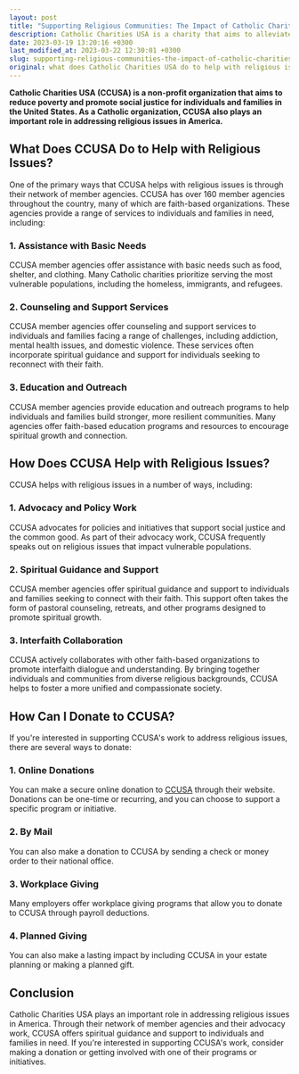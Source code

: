 ```yaml
---
layout: post
title: "Supporting Religious Communities: The Impact of Catholic Charities USA and How You Can Help"
description: Catholic Charities USA is a charity that aims to alleviate religious issues by providing assistance to those in need through various resources and services. They help individuals and communities regardless of their faith, race, or gender. They offer programs like disaster response, refugee resettlement, and advocacy for affordable housing and healthcare. You can donate to Catholic Charities USA through their website or by volunteering your time and resources to their cause.
date: 2023-03-19 13:20:16 +0300
last_modified_at: 2023-03-22 12:30:01 +0300
slug: supporting-religious-communities-the-impact-of-catholic-charities-usa-and-how-you-can-help
original: what does Catholic Charities USA do to help with religious issues as a charity, how do they do it, how can i donate?
---
```

**Catholic Charities USA (CCUSA) is a non-profit organization that aims to reduce poverty and promote social justice for individuals and families in the United States. As a Catholic organization, CCUSA also plays an important role in addressing religious issues in America.**

## What Does CCUSA Do to Help with Religious Issues?

One of the primary ways that CCUSA helps with religious issues is through their network of member agencies. CCUSA has over 160 member agencies throughout the country, many of which are faith-based organizations. These agencies provide a range of services to individuals and families in need, including:

### 1\. Assistance with Basic Needs

CCUSA member agencies offer assistance with basic needs such as food, shelter, and clothing. Many Catholic charities prioritize serving the most vulnerable populations, including the homeless, immigrants, and refugees.

### 2\. Counseling and Support Services

CCUSA member agencies offer counseling and support services to individuals and families facing a range of challenges, including addiction, mental health issues, and domestic violence. These services often incorporate spiritual guidance and support for individuals seeking to reconnect with their faith.

### 3\. Education and Outreach

CCUSA member agencies provide education and outreach programs to help individuals and families build stronger, more resilient communities. Many agencies offer faith-based education programs and resources to encourage spiritual growth and connection.

## How Does CCUSA Help with Religious Issues?

CCUSA helps with religious issues in a number of ways, including:

### 1\. Advocacy and Policy Work

CCUSA advocates for policies and initiatives that support social justice and the common good. As part of their advocacy work, CCUSA frequently speaks out on religious issues that impact vulnerable populations.

### 2\. Spiritual Guidance and Support

CCUSA member agencies offer spiritual guidance and support to individuals and families seeking to connect with their faith. This support often takes the form of pastoral counseling, retreats, and other programs designed to promote spiritual growth.

### 3\. Interfaith Collaboration

CCUSA actively collaborates with other faith-based organizations to promote interfaith dialogue and understanding. By bringing together individuals and communities from diverse religious backgrounds, CCUSA helps to foster a more unified and compassionate society.

## How Can I Donate to CCUSA?

If you're interested in supporting CCUSA's work to address religious issues, there are several ways to donate:

### 1\. Online Donations

You can make a secure online donation to [CCUSA](https://www.catholiccharitiesusa.org/) through their website. Donations can be one-time or recurring, and you can choose to support a specific program or initiative.

### 2\. By Mail

You can also make a donation to CCUSA by sending a check or money order to their national office.

### 3\. Workplace Giving

Many employers offer workplace giving programs that allow you to donate to CCUSA through payroll deductions.

### 4\. Planned Giving

You can also make a lasting impact by including CCUSA in your estate planning or making a planned gift.

## Conclusion

Catholic Charities USA plays an important role in addressing religious issues in America. Through their network of member agencies and their advocacy work, CCUSA offers spiritual guidance and support to individuals and families in need. If you're interested in supporting CCUSA's work, consider making a donation or getting involved with one of their programs or initiatives.